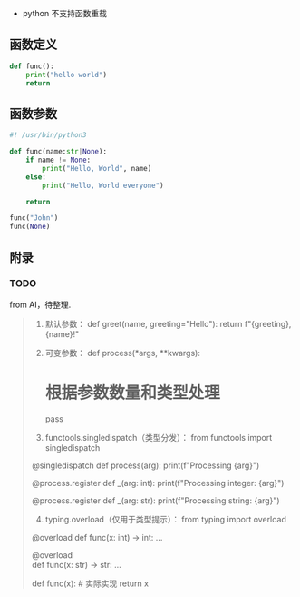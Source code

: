 

- python 不支持函数重载


## 函数定义

```python
def func():
    print("hello world")
    return
```

## 函数参数

```python
#! /usr/bin/python3

def func(name:str|None):
    if name != None:
        print("Hello, World", name)
    else:
        print("Hello, World everyone")

    return

func("John")
func(None)
```




## 附录

### TODO

from AI，待整理.

>  1. 默认参数：
>  def greet(name, greeting="Hello"):
>      return f"{greeting}, {name}!"
>
>  2. 可变参数：
>  def process(*args, **kwargs):
>      # 根据参数数量和类型处理
>      pass
>
>  3. functools.singledispatch（类型分发）：
>  from functools import singledispatch
>
>  @singledispatch
>  def process(arg):
>      print(f"Processing {arg}")
>
>  @process.register
>  def _(arg: int):
>      print(f"Processing integer: {arg}")
>
>  @process.register
>  def _(arg: str):
>      print(f"Processing string: {arg}")
>
>  4. typing.overload（仅用于类型提示）：
>  from typing import overload
>
>  @overload
>  def func(x: int) -> int: ...
>
>  @overload  
>  def func(x: str) -> str: ...
>
>  def func(x):
>      # 实际实现
>      return x
>

